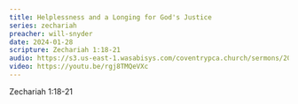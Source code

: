 ```yaml
---
title: Helplessness and a Longing for God's Justice
series: zechariah
preacher: will-snyder
date: 2024-01-28
scripture: Zechariah 1:18-21
audio: https://s3.us-east-1.wasabisys.com/coventrypca.church/sermons/2024.01.28A%20Helplessness%20and%20a%20Longing%20for%20God's%20Justice%20-%20Will%20Snyder.mp3
video: https://youtu.be/rgj8TMQeVXc
---
```

Z﻿echariah 1:18-21
